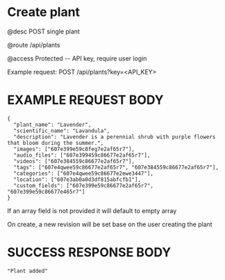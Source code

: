 # Create plant
@desc POST single plant

@route /api/plants

@access Protected -- API key, require user login

Example request: POST /api/plants?key=<API_KEY>

# EXAMPLE REQUEST BODY
```
{
  "plant_name": "Lavender",
  "scientific_name": "Lavandula",
  "description": "Lavender is a perennial shrub with purple flowers that bloom during the summer.",
  "images": ["607e399e59c8feg7e2af65r7"],
  "audio_files": ["607e399459c86677e2af65r7"],
  "videos": ["607e384559c86677e2af65r7"],
  "tags": ["607e4qwee59c86677e2af65r7", "607e384559c86677e2af65r7"],
  "categories": ["607e4qwee59c86677e2ewe3447"],
  "location": ["607e3ab0a0d3df815abfcfb1"],
  "custom_fields": ["607e399e59c86677e2af65r7", "607e399e59c86677e465r7"]
}
```

If an array field is not provided it will default to empty array

On create, a new revision will be set base on the user creating the plant

# SUCCESS RESPONSE BODY
```
"Plant added"
```